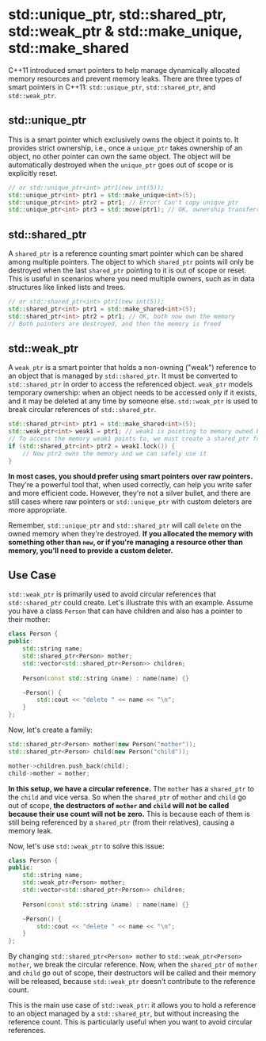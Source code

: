 # std::unique_ptr, std::shared_ptr, std::weak_ptr & std::make_unique, std::make_shared

C++11 introduced smart pointers to help manage dynamically allocated memory resources and prevent memory leaks. There are three types of smart pointers in C++11: `std::unique_ptr`, `std::shared_ptr`, and `std::weak_ptr`.

## std::unique_ptr

This is a smart pointer which exclusively owns the object it points to. It provides strict ownership, i.e., once a `unique_ptr` takes ownership of an object, no other pointer can own the same object. The object will be automatically destroyed when the `unique_ptr` goes out of scope or is explicitly reset.

```cpp
// or std::unique_ptr<int> ptr1(new int(5));
std::unique_ptr<int> ptr1 = std::make_unique<int>(5);
std::unique_ptr<int> ptr2 = ptr1; // Error! Can't copy unique_ptr
std::unique_ptr<int> ptr3 = std::move(ptr1); // OK, ownership transferred to ptr3
```

## std::shared_ptr

A `shared_ptr` is a reference counting smart pointer which can be shared among multiple pointers. The object to which `shared_ptr` points will only be destroyed when the last `shared_ptr` pointing to it is out of scope or reset. This is useful in scenarios where you need multiple owners, such as in data structures like linked lists and trees.

```cpp
// or std::shared_ptr<int> ptr1(new int(5)); 
std::shared_ptr<int> ptr1 = std::make_shared<int>(5);
std::shared_ptr<int> ptr2 = ptr1; // OK, both now own the memory
// Both pointers are destroyed, and then the memory is freed
```

## std::weak_ptr

A `weak_ptr` is a smart pointer that holds a non-owning ("weak") reference to an object that is managed by `std::shared_ptr`. It must be converted to `std::shared_ptr` in order to access the referenced object. `weak_ptr` models temporary ownership: when an object needs to be accessed only if it exists, and it may be deleted at any time by someone else. `std::weak_ptr` is used to break circular references of `std::shared_ptr`.

```cpp
std::shared_ptr<int> ptr1 = std::make_shared<int>(5);
std::weak_ptr<int> weak1 = ptr1; // weak1 is pointing to memory owned by ptr1
// To access the memory weak1 points to, we must create a shared_ptr from it
if (std::shared_ptr<int> ptr2 = weak1.lock()) {
    // Now ptr2 owns the memory and we can safely use it
}
```

**In most cases, you should prefer using smart pointers over raw pointers.** They're a powerful tool that, when used correctly, can help you write safer and more efficient code. However, they're not a silver bullet, and there are still cases where raw pointers or `std::unique_ptr` with custom deleters are more appropriate. 

Remember, `std::unique_ptr` and `std::shared_ptr` will call `delete` on the owned memory when they're destroyed. **If you allocated the memory with something other than `new`, or if you're managing a resource other than memory, you'll need to provide a custom deleter.**

## Use Case

`std::weak_ptr` is primarily used to avoid circular references that `std::shared_ptr` could create. Let's illustrate this with an example. Assume you have a class `Person` that can have children and also has a pointer to their mother:

```cpp
class Person {
public:
    std::string name;
    std::shared_ptr<Person> mother;
    std::vector<std::shared_ptr<Person>> children;
    
    Person(const std::string &name) : name(name) {}

    ~Person() {
        std::cout << "delete " << name << "\n";
    }
};
```
Now, let's create a family:

```cpp
std::shared_ptr<Person> mother(new Person("mother"));
std::shared_ptr<Person> child(new Person("child"));

mother->children.push_back(child);
child->mother = mother;
```

**In this setup, we have a circular reference.** The `mother` has a `shared_ptr` to the `child` and vice versa. So when the `shared_ptr` of `mother` and `child` go out of scope, **the destructors of `mother` and `child` will not be called because their use count will not be zero.** This is because each of them is still being referenced by a `shared_ptr` (from their relatives), causing a memory leak.

Now, let's use `std::weak_ptr` to solve this issue:

```cpp
class Person {
public:
    std::string name;
    std::weak_ptr<Person> mother;
    std::vector<std::shared_ptr<Person>> children;
    
    Person(const std::string &name) : name(name) {}

    ~Person() {
        std::cout << "delete " << name << "\n";
    }
};
```

By changing `std::shared_ptr<Person> mother` to `std::weak_ptr<Person> mother`, we break the circular reference. Now, when the `shared_ptr` of `mother` and `child` go out of scope, their destructors will be called and their memory will be released, because `std::weak_ptr` doesn't contribute to the reference count.

This is the main use case of `std::weak_ptr`: it allows you to hold a reference to an object managed by a `std::shared_ptr`, but without increasing the reference count. This is particularly useful when you want to avoid circular references.
